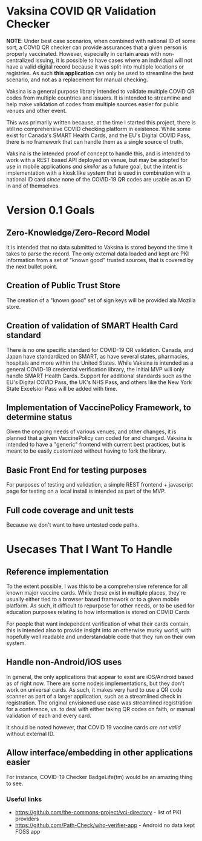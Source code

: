 # Vaksina COVID QR Validation Checker

**NOTE**: Under best case scenarios, when combined with national ID of some sort, a COVID QR checker can provide assurances that a given person is properly vaccinated. However, especially in certain areas with non-centralized issuing, it is possible to have cases where an individual will not have a valid digital record because it was split into multiple locations or registries. As such **this application** can only be used to streamline the best scenario, and not as a replacement for manual checking.

Vaksina is a general purpose library intended to validate multiple COVID QR codes from multiple countries and issuers. It is intended to streamline and help make validation of codes from multiple sources easier for public venues and other event.

This was primarily written because, at the time I started this project, there is still no comprehensive COVID checking platform in existence. While some exist for Canada's SMART Health Cards, and the EU's Digital COVID Pass, there is no framework that can handle them as a single source of truth.

Vaksina is the intended proof of concept to handle this, and is intended to work with a REST based API deployed on venue, but may be adopted for use in mobile applications *and similar* as a future goal, but the intent is implementation with a kiosk like system that is used in combination with a national ID card *since* none of the COVID-19 QR codes are usable as an ID in and of themselves.

# Version 0.1 Goals

## Zero-Knowledge/Zero-Record Model

It is intended that no data submitted to Vaksina is stored beyond the time it takes to parse the record. The only external data loaded and kept are PKI information from a set of "known good" trusted sources, that is covered by the next bullet point.

## Creation of Public Trust Store

The creation of a "known good" set of sign keys will be provided ala Mozilla store.

## Creation of validation of SMART Health Card standard

There is no one specific standard for COVID-19 QR validation. Canada, and Japan have standardized on SMART, as have several states, pharmacies, hospitals and more within the United States. While Vaksina is intended as a general COVID-19 credential verification library, the initial MVP will only handle SMART Health Cards. Support for additional standards such as the EU's Digital COVID Pass, the UK's NHS Pass, and others like the New York State Excelsior Pass will be added with time.

## Implementation of VaccinePolicy Framework, to determine status

Given the ongoing needs of various venues, and other changes, it is planned that a given VaccinePolicy can coded for and changed. Vaksina is intended to have a "generic" frontend with current best practices, but is meant to be easily customized without having to fork the library.

## Basic Front End for testing purposes

For purposes of testing and validation, a simple REST frontend + javascript page for testing on a local install is intended as part of the MVP.

## Full code coverage and unit tests

Because we don't want to have untested code paths.

# Usecases That I Want To Handle

## Reference implementation

To the extent possible, I was this to be a comprehensive reference for all known major vaccine cards. While these exist in multiple places, they're usually either tied to a browser based framework *or* to a given mobile platform. As such, it difficult to repurpose for other needs, or to be used for education purposes relating to how information is stored on COVID Cards

For people that want independent verification of what their cards contain, this is intended also to provide insight into an otherwise murky world, with hopefully well readable and understandable code that they run on their own system.

## Handle non-Android/iOS uses
In general, the only applications that appear to exist are iOS/Android based as of right now. There are some nodejs implementations, but they don't work on universal cards. As such, it makes very hard to use a QR code scanner as part of a larger application, such as a streamlined check in registration. The original envisioned use case was streamlined registration for a conference, vs. to deal with either taking QR codes on faith, or manual validation of each and every card.

It should be noted however, that COVID 19 vaccine cards *are not valid* without external ID.

## Allow interface/embedding in other applications easier

For instance, COVID-19 Checker BadgeLife(tm) would be an amazing thing to see.



### Useful links
 * https://github.com/the-commons-project/vci-directory - list of PKI providers
 * https://github.com/Path-Check/who-verifier-app - Android no data kept FOSS app